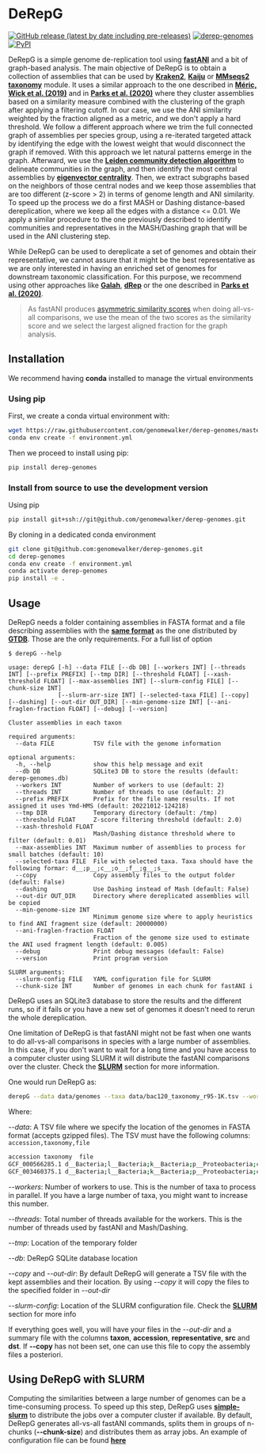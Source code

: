 
# DeRepG


[![GitHub release (latest by date including pre-releases)](https://img.shields.io/github/v/release/genomewalker/derep-genomes?include_prereleases&label=version)](https://github.com/genomewalker/derep-genomes/releases) [![derep-genomes](https://github.com/genomewalker/derep-genomes/workflows/derepG_ci/badge.svg)](https://github.com/genomewalker/derep-genomes/actions) [![PyPI](https://img.shields.io/pypi/v/derep-genomes)](https://pypi.org/project/derep-genomes/)

DeRepG is a simple genome de-replication tool using [**fastANI**](https://github.com/ParBLiSS/FastANI) and a bit of graph-based analysis. The main objective of DeRepG is to obtain a collection of assemblies that can be used by [**Kraken2**](https://github.com/DerrickWood/kraken2), [**Kaiju**](https://github.com/bioinformatics-centre/kaiju) or [**MMseqs2 taxonomy**](https://github.com/soedinglab/MMseqs2/wiki#taxonomy-assignment) module. It uses a similar approach to the one described in [**Méric, Wick et al. (2019)**](https://www.biorxiv.org/content/10.1101/712166v1) and in [**Parks et al. (2020)**](https://rdcu.be/b3OI7) where they cluster assemblies based on a similarity measure combined with the clustering of the graph after applying a filtering cutoff. In our case, we use the ANI similarity weighted by the fraction aligned as a metric, and we don't apply a hard threshold. We follow a different approach where we trim the full connected graph of assemblies per species group, using a re-iterated targeted attack by identifying the edge with the lowest weight that would disconnect the graph if removed. With this approach we let natural patterns emerge in the graph. Afterward, we use the [**Leiden community detection algorithm**](https://www.nature.com/articles/s41598-019-41695-z) to delineate communities in the graph, and then identify the most central assemblies by [**eigenvector centrality**](https://en.wikipedia.org/wiki/Eigenvector_centrality). Then, we extract subgraphs based on the neighbors of those central nodes and we keep those assemblies that are too different (z-score > 2) in terms of genome length and ANI similarity. To speed up the process we do a first MASH or Dashing distance-based dereplication, where we keep all the edges with a distance <= 0.01. We apply a similar procedure to the one previously described to identify communities and representatives in the MASH/Dashing graph that will be used in the ANI clustering step. 

While DeRepG can be used to dereplicate a set of genomes and obtain their representative, we cannot assure that it might be the best representative as we are only interested in having an enriched set of genomes for downstream taxonomic classification. For this purpose, we recommend using other approaches like [**Galah**](https://github.com/wwood/galah), [**dRep**](https://drep.readthedocs.io/) or the one described in [**Parks et al. (2020)**](https://rdcu.be/b3OI7).

> As fastANI produces [asymmetric similarity scores](https://github.com/ParBLiSS/FastANI/issues/36) when doing all-vs-all comparisons, we use the mean of the two scores as the similarity score and we select the largest aligned fraction for the graph analysis.

## Installation
We recommend having **conda** installed to manage the virtual environments

### Using pip

First, we create a conda virtual environment with:

```bash
wget https://raw.githubusercontent.com/genomewalker/derep-genomes/master/environment.yml
conda env create -f environment.yml
```

Then we proceed to install using pip:

```bash
pip install derep-genomes
```

### Install from source to use the development version

Using pip

```bash
pip install git+ssh://git@github.com/genomewalker/derep-genomes.git
```

By cloning in a dedicated conda environment

```bash
git clone git@github.com:genomewalker/derep-genomes.git
cd derep-genomes
conda env create -f environment.yml
conda activate derep-genomes
pip install -e .
```


## Usage

DeRepG needs a folder containing assemblies in FASTA format and a file describing assemblies with the [**same format**](https://data.ace.uq.edu.au/public/gtdb/data/releases/release95/95.0/bac120_taxonomy_r95.tsv) as the one distributed by [**GTDB**](/vol/cloud/christiane/NCBI_taxdb_integration/Testing4/viral/assembly_taxonomy.txt). Those are the only requirements. For a full list of option

```
$ derepG --help

usage: derepG [-h] --data FILE [--db DB] [--workers INT] [--threads INT] [--prefix PREFIX] [--tmp DIR] [--threshold FLOAT] [--xash-threshold FLOAT] [--max-assemblies INT] [--slurm-config FILE] [--chunk-size INT]
              [--slurm-arr-size INT] [--selected-taxa FILE] [--copy] [--dashing] [--out-dir OUT_DIR] [--min-genome-size INT] [--ani-fraglen-fraction FLOAT] [--debug] [--version]

Cluster assemblies in each taxon

required arguments:
  --data FILE           TSV file with the genome information

optional arguments:
  -h, --help            show this help message and exit
  --db DB               SQLite3 DB to store the results (default: derep-genomes.db)
  --workers INT         Number of workers to use (default: 2)
  --threads INT         Number of threads to use (default: 2)
  --prefix PREFIX       Prefix for the file name results. If not assigned it uses Ymd-HMS (default: 20221012-124218)
  --tmp DIR             Temporary directory (default: /tmp)
  --threshold FLOAT     Z-score filtering threshold (default: 2.0)
  --xash-threshold FLOAT
                        Mash/Dashing distance threshold where to filter (default: 0.01)
  --max-assemblies INT  Maximum number of assemblies to process for small batches (default: 10)
  --selected-taxa FILE  File with selected taxa. Taxa should have the following formar: d__;p__;c__;o__;f__;g__;s__
  --copy                Copy assembly files to the output folder (default: False)
  --dashing             Use Dashing instead of Mash (default: False)
  --out-dir OUT_DIR     Directory where dereplicated assemblies will be copied
  --min-genome-size INT
                        Minimum genome size where to apply heuristics to find ANI fragment size (default: 20000000)
  --ani-fraglen-fraction FLOAT
                        Fraction of the genome size used to estimate the ANI used fragment length (default: 0.005)
  --debug               Print debug messages (default: False)
  --version             Print program version

SLURM arguments:
  --slurm-config FILE   YAML configuration file for SLURM
  --chunk-size INT      Number of genomes in each chunk for fastANI i
  ```

DeRepG uses an SQLite3 database to store the results and the different runs, so if it fails or you have a new set of genomes it doesn't need to rerun the whole dereplication.

One limitation of DeRepG is that fastANI might not be fast when one wants to do all-vs-all comparisons in species with a large number of assemblies. In this case, if you don't want to wait for a long time and you have access to a computer cluster using SLURM it will distribute the fastANI comparisons over the cluster. Check the [**SLURM**](#using-derepg-with-slurm) section for more information.

One would run DeRepG as:

```bash
derepG --data data/genomes --taxa data/bac120_taxonomy_r95-1K.tsv --workers 2 --threads 32 --tmp ./ --db test5k-1.db --copy --out-dir gtdb-derep-1k --slurm-config slurm.yaml
```

Where:

*--data*: A TSV file where we specify the location of the genomes in FASTA format (accepts gzipped files). The TSV must have the following columns: `accession,taxonomy,file`


```bash
accession taxonomy  file
GCF_000566285.1 d__Bacteria;l__Bacteria;k__Bacteria;p__Proteobacteria;c__Gammaproteobacteria;o__Enterobacterales;f__Enterobacteriaceae;g__Escherichia;s__Escherichia coli /data/genomes/GCF_000566285.1_genomic.fna.gz
GCF_003460375.1 d__Bacteria;l__Bacteria;k__Bacteria;p__Proteobacteria;c__Gammaproteobacteria;o__Enterobacterales;f__Enterobacteriaceae;g__Escherichia;s__Escherichia coli /data/genomes/GCF_003460375.1_genomic.fna.gz
```


*--workers*: Number of workers to use. This is the number of taxa to process in parallel. If you have a large number of taxa, you might want to increase this number.

*--threads*: Total number of threads available for the workers. This is the number of threads used by fastANI and Mash/Dashing.

*--tmp*: Location of the temporary folder

*--db*: DeRepG SQLite database location

*--copy* and *--out-dir*: By default DeRepG will generate a TSV file with the kept assemblies and their location. By using *--copy* it will copy the files to the specified folder in *--out-dir*

*--slurm-config*: Location of the SLURM configuration file. Check the [**SLURM**](#using-derepg-with-slurm) section for more info

If everything goes well, you will have your files in the *--out-dir* and a summary file with the columns **taxon**, **accession**, **representative**, **src** and **dst**. If **--copy** has not been set, one can use this file to copy the assembly files a posteriori.

## Using DeRepG with SLURM

Computing the similarities between a large number of genomes can be a time-consuming process. To speed up this step, DeRepG uses [**simple-slurm**](https://github.com/amq92/simple-slurm) to distribute the jobs over a computer cluster if available. By default, DeRepG generates all-vs-all fastANI commands, splits them in groups of n-chunks (**--chunk-size**) and distributes them as array jobs. An example of configuration file can be found [**here**](https://github.com/amq92/simple-slurm#using-configuration-files)
